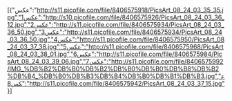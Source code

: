 [{"عکس":"http://s11.picofile.com/file/8406575918/PicsArt_08_24_03_35_35.jpg","عکس1":"http://s10.picofile.com/file/8406575926/PicsArt_08_24_03_36_12.jpg","عکس2":"http://s11.picofile.com/file/8406575934/PicsArt_08_24_03_36_50.jpg","عکس3":"http://s11.picofile.com/file/8406575934/PicsArt_08_24_03_36_50.jpg","عکس4":"http://s11.picofile.com/file/8406575950/PicsArt_08_24_03_37_38.jpg","عکس5":"http://s11.picofile.com/file/8406575968/PicsArt_08_24_03_38_01.jpg","عکس6":"http://s11.picofile.com/file/8406575984/PicsArt_08_24_03_39_06.jpg","عکس7":"http://s11.picofile.com/file/8406575992/IMG_%DB%B2%DB%B0%DB%B2%DB%B0%DB%B0%DB%B8%DB%B2%DB%B4_%DB%B0%DB%B3%DB%B4%DB%B0%DB%B1%DB%B3.jpg","عکس8":"http://s11.picofile.com/file/8406575942/PicsArt_08_24_03_37_15.jpg"}]
